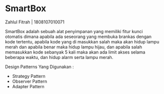 # SmartBox
Zahlul Fitrah | 1808107010071

SmartBox adalah sebuah alat penyimpanan yang memiliki fitur kunci otomatis dimana apabila ada seseorang yang
membuka brankas dengan kode tertentu, apabila kode yang di masukkan salah maka akan hidup
lampu merah dan apabila benar maka hidup lampu hijau, dan apabila salah memasukkan kode
sebanyak 5 kali maka akan ada limit akses selama beberapa waktu, dan hidup alarm serta lampu
merah.


Design Patterns Yang Digunakan :
- Strategy Pattern
- Observer Pattern
- Adapter Pattern
